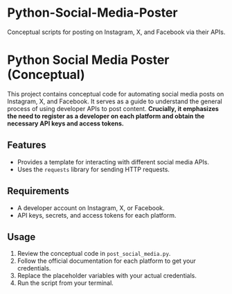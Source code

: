 # Python-Social-Media-Poster
Conceptual scripts for posting on Instagram, X, and Facebook via their APIs.
# Python Social Media Poster (Conceptual)

This project contains conceptual code for automating social media posts on Instagram, X, and Facebook. It serves as a guide to understand the general process of using developer APIs to post content. **Crucially, it emphasizes the need to register as a developer on each platform and obtain the necessary API keys and access tokens.**

## Features
- Provides a template for interacting with different social media APIs.
- Uses the `requests` library for sending HTTP requests.

## Requirements
- A developer account on Instagram, X, or Facebook.
- API keys, secrets, and access tokens for each platform.

## Usage
1. Review the conceptual code in `post_social_media.py`.
2. Follow the official documentation for each platform to get your credentials.
3. Replace the placeholder variables with your actual credentials.
4. Run the script from your terminal.
